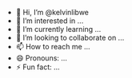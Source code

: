 - 👋 Hi, I’m @kelvinlibwe
- 👀 I’m interested in ...
- 🌱 I’m currently learning ...
- 💞️ I’m looking to collaborate on ...
- 📫 How to reach me ...
- 😄 Pronouns: ...
- ⚡ Fun fact: ...

<!---
kelvinlibwe/kelvinlibwe is a ✨ special ✨ repository because its `README.md` (this file) appears on your GitHub profile.
You can click the Preview link to take a look at your changes.
--->
